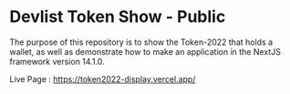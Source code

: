 # Devlist Token Show - Public

The purpose of this repository is to show the Token-2022 that holds a wallet, as well as demonstrate how to make an application in the NextJS framework version 14.1.0.

Live Page : https://token2022-display.vercel.app/